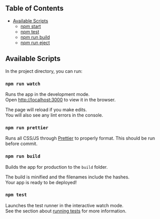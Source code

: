 ## Table of Contents

- [Available Scripts](#available-scripts)
  - [npm start](#npm-start)
  - [npm test](#npm-test)
  - [npm run build](#npm-run-build)
  - [npm run eject](#npm-run-eject)

## Available Scripts

In the project directory, you can run:

### `npm run watch`

Runs the app in the development mode.<br>
Open [http://localhost:3000](http://localhost:3000) to view it in the browser.

The page will reload if you make edits.<br>
You will also see any lint errors in the console.

### `npm run prettier`

Runs all CSS/JS through [Prettier](https://github.com/prettier/prettier) to properly format. This should be run before commit.

### `npm run build`

Builds the app for production to the `build` folder.<br>

The build is minified and the filenames include the hashes.<br>
Your app is ready to be deployed!

### `npm test`

Launches the test runner in the interactive watch mode.<br>
See the section about [running tests](#running-tests) for more information.
